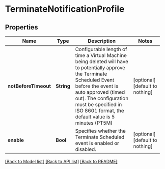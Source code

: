 # TerminateNotificationProfile


## Properties
Name | Type | Description | Notes
------------ | ------------- | ------------- | -------------
**notBeforeTimeout** | **String** | Configurable length of time a Virtual Machine being deleted will have to potentially approve the Terminate Scheduled Event before the event is auto approved (timed out). The configuration must be specified in ISO 8601 format, the default value is 5 minutes (PT5M) | [optional] [default to nothing]
**enable** | **Bool** | Specifies whether the Terminate Scheduled event is enabled or disabled. | [optional] [default to nothing]


[[Back to Model list]](../README.md#models) [[Back to API list]](../README.md#api-endpoints) [[Back to README]](../README.md)


